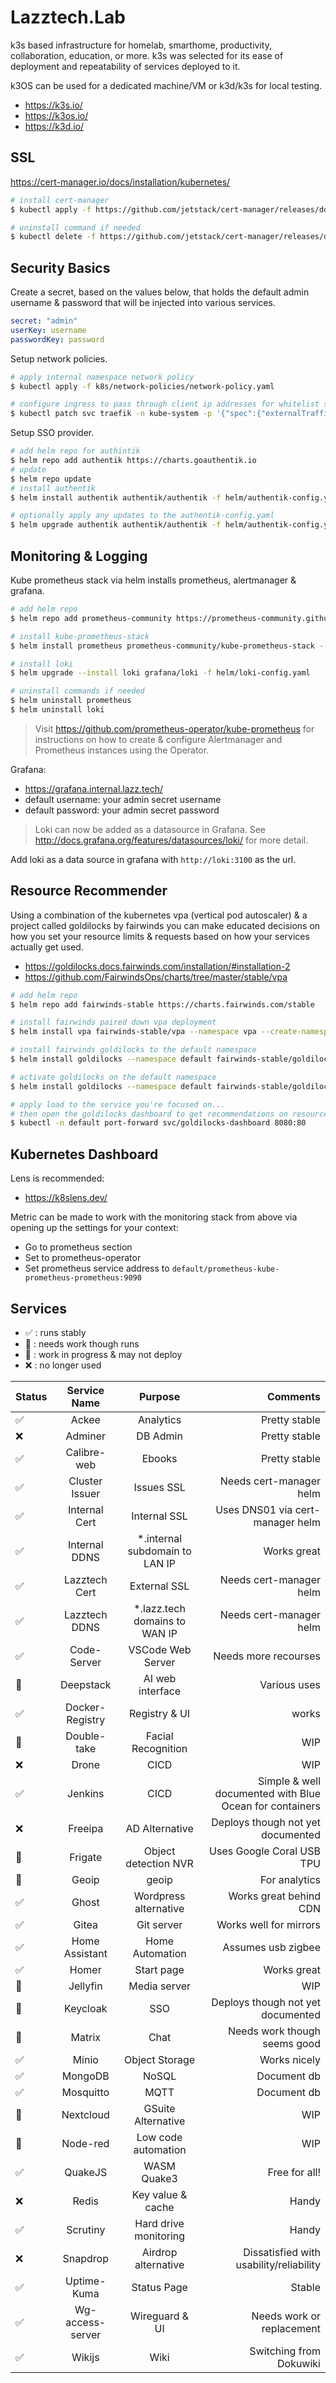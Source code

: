 # Lazztech.Lab

k3s based infrastructure for homelab, smarthome, productivity, collaboration, education, or more.
k3s was selected for its ease of deployment and repeatability of services deployed to it.

k3OS can be used for a dedicated machine/VM or k3d/k3s for local testing.

- https://k3s.io/
- https://k3os.io/
- https://k3d.io/

## SSL

https://cert-manager.io/docs/installation/kubernetes/

```bash
# install cert-manager
$ kubectl apply -f https://github.com/jetstack/cert-manager/releases/download/v1.3.1/cert-manager.yaml

# uninstall command if needed
$ kubectl delete -f https://github.com/jetstack/cert-manager/releases/download/v1.3.1/cert-manager.yaml
```

## Security Basics

Create a secret, based on the values below, that holds the default admin username & password that will be injected into various services.

```yaml
secret: "admin"
userKey: username
passwordKey: password
```

Setup network policies.

```bash
# apply internal namespace network policy
$ kubectl apply -f k8s/network-policies/network-policy.yaml

# configure ingress to pass through client ip addresses for whitelist support
$ kubectl patch svc traefik -n kube-system -p '{"spec":{"externalTrafficPolicy":"Local"}}'
```

Setup SSO provider.

```bash
# add helm repo for authintik
$ helm repo add authentik https://charts.goauthentik.io
# update
$ helm repo update
# install authentik
$ helm install authentik authentik/authentik -f helm/authentik-config.yaml

# optionally apply any updates to the authentik-config.yaml
$ helm upgrade authentik authentik/authentik -f helm/authentik-config.yaml
```


## Monitoring & Logging

Kube prometheus stack via helm installs prometheus, alertmanager & grafana.

```bash
# add helm repo
$ helm repo add prometheus-community https://prometheus-community.github.io/helm-charts
```

```bash
# install kube-prometheus-stack
$ helm install prometheus prometheus-community/kube-prometheus-stack --values helm/kube-prometheus-stack-config.yaml

# install loki
$ helm upgrade --install loki grafana/loki -f helm/loki-config.yaml
```

```bash
# uninstall commands if needed
$ helm uninstall prometheus
$ helm uninstall loki
```

> Visit https://github.com/prometheus-operator/kube-prometheus for instructions on how to create & configure Alertmanager and Prometheus instances using the Operator.

Grafana:
- https://grafana.internal.lazz.tech/
- default username: your admin secret username
- default password: your admin secret password

> Loki can now be added as a datasource in Grafana.
> See http://docs.grafana.org/features/datasources/loki/ for more detail.

Add loki as a data source in grafana with `http://loki:3100` as the url.

## Resource Recommender

Using a combination of the kubernetes vpa (vertical pod autoscaler) & a project called goldilocks by fairwinds you can make educated decisions on how you set your resource limits & requests based on how your services actually get used.

- https://goldilocks.docs.fairwinds.com/installation/#installation-2
- https://github.com/FairwindsOps/charts/tree/master/stable/vpa

```bash
# add helm repo
$ helm repo add fairwinds-stable https://charts.fairwinds.com/stable

# install fairwinds paired down vpa deployment
$ helm install vpa fairwinds-stable/vpa --namespace vpa --create-namespace

# install fairwinds goldilocks to the default namespace
$ helm install goldilocks --namespace default fairwinds-stable/goldilocks

# activate goldilocks on the default namespace
$ helm install goldilocks --namespace default fairwinds-stable/goldilocks

# apply load to the service you're focused on...
# then open the goldilocks dashboard to get recommendations on resources
$ kubectl -n default port-forward svc/goldilocks-dashboard 8080:80
```

## Kubernetes Dashboard

Lens is recommended:
- https://k8slens.dev/

Metric can be made to work with the monitoring stack from above via opening up the settings for your context:
- Go to prometheus section
- Set to prometheus-operator
- Set prometheus service address to `default/prometheus-kube-prometheus-prometheus:9090`

## Services
- ✅ : runs stably
- 🚧 : needs work though runs
- 🛑 : work in progress & may not deploy
- ❌ : no longer used

| Status      | Service Name | Purpose | Comments     |
| :---        |    :----:   | :----: |          ---: |
| ✅ | Ackee | Analytics | Pretty stable |
| ❌ | Adminer | DB Admin | Pretty stable |
| ✅ | Calibre-web | Ebooks | Pretty stable |
| ✅ | Cluster Issuer | Issues SSL | Needs cert-manager helm |
| ✅ | Internal Cert | Internal SSL | Uses DNS01 via cert-manager helm |
| ✅ | Internal DDNS | *.internal subdomain to LAN IP | Works great |
| ✅ | Lazztech Cert | External SSL | Needs cert-manager helm |
| ✅ | Lazztech DDNS | *.lazz.tech domains to WAN IP | Needs cert-manager helm |
| ✅ | Code-Server | VSCode Web Server | Needs more recourses |
| 🚧 | Deepstack | AI web interface | Various uses |
| ✅ | Docker-Registry | Registry & UI | works |
| 🚧 | Double-take | Facial Recognition | WIP |
| ❌ | Drone | CICD | WIP |
| ✅ | Jenkins| CICD | Simple & well documented with Blue Ocean for containers |
| ❌ | Freeipa | AD Alternative | Deploys though not yet documented |
| 🚧 | Frigate | Object detection NVR | Uses Google Coral USB TPU |
| 🚧 | Geoip | geoip | For analytics |
| ✅ | Ghost | Wordpress alternative | Works great behind CDN |
| ✅ | Gitea | Git server | Works well for mirrors |
| ✅ | Home Assistant | Home Automation | Assumes usb zigbee |
| ✅ | Homer | Start page | Works great |
| 🚧 | Jellyfin | Media server | WIP |
| 🚧 | Keycloak | SSO | Deploys though not yet documented |
| 🚧 | Matrix | Chat | Needs work though seems good |
| ✅ | Minio | Object Storage | Works nicely |
| ✅ | MongoDB | NoSQL | Document db |
| ✅ | Mosquitto | MQTT | Document db |
| 🚧 | Nextcloud | GSuite Alternative | WIP |
| 🚧 | Node-red | Low code automation | WIP |
| ✅ | QuakeJS | WASM Quake3 | Free for all! |
| ❌ | Redis | Key value & cache | Handy |
| ✅ | Scrutiny | Hard drive monitoring | Handy |
| ❌ | Snapdrop | Airdrop alternative | Dissatisfied with usability/reliability |
| ✅ | Uptime-Kuma | Status Page | Stable |
| ✅ | Wg-access-server | Wireguard & UI | Needs work or replacement |
| ✅ | Wikijs | Wiki | Switching from Dokuwiki |








